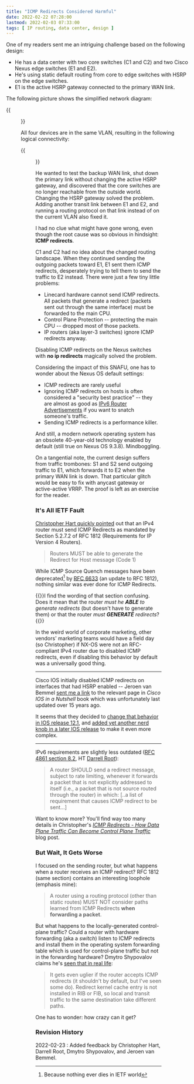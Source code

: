 ```yaml
---
title: "ICMP Redirects Considered Harmful"
date: 2022-02-22 07:28:00
lastmod: 2022-02-03 07:33:00
tags: [ IP routing, data center, design ]
---
```

One of my readers sent me an intriguing challenge based on the following design:

* He has a data center with two core switches (C1 and C2) and two Cisco Nexus edge switches (E1 and E2).
* He's using static default routing from core to edge switches with HSRP on the edge switches.
* E1 is the active HSRP gateway connected to the primary WAN link.

The following picture shows the simplified network diagram:
<!--more-->
{{<figure src="/2022/02/icmp-redirect-physical.png" caption="Physical connectivity">}}

All four devices are in the same VLAN, resulting in the following logical connectivity:

{{<figure src="/2022/02/icmp-redirect-layer-3.png" caption="Layer-3 connectivity">}}

He wanted to test the backup WAN link, shut down the primary link without changing the active HSRP gateway, and discovered that the core switches are no longer reachable from the outside world. Changing the HSRP gateway solved the problem. Adding another transit link between E1 and E2, and running a routing protocol on that link instead of on the current VLAN also fixed it.

I had no clue what might have gone wrong, even though the root cause was so obvious in hindsight: **ICMP redirects**.

C1 and C2 had no idea about the changed routing landscape. When they continued sending the outgoing packets toward E1, E1 sent them ICMP redirects, desperately trying to tell them to send the traffic to E2 instead. There were just a few tiny little problems:

* Linecard hardware cannot send ICMP redirects. All packets that generate a redirect (packets sent out through the same interface) must be forwarded to the main CPU.
* Control Plane Protection -- protecting the main CPU -- dropped most of those packets.
* IP routers (aka layer-3 switches) ignore ICMP redirects anyway.

Disabling ICMP redirects on the Nexus switches with **no ip redirects** magically solved the problem.

Considering the impact of this SNAFU, one has to wonder about the Nexus OS default settings:

* ICMP redirects are rarely useful
* Ignoring ICMP redirects on hosts is often considered a "security best practice" -- they are almost as good as [IPv6 Router Advertisements](https://blog.ipspace.net/2011/11/ipv6-security-getting-bored-bru-airport.html) if you want to snatch someone's traffic.
* Sending ICMP redirects is a performance killer.

And still, a modern network operating system has an obsolete 40-year-old technology enabled by default (still true on Nexus OS 9.3.8). Mindboggling.

On a tangential note, the current design suffers from traffic trombones: S1 and S2 send outgoing traffic to E1, which forwards it to E2 when the primary WAN link is down. That particular glitch would be easy to fix with anycast gateway or active-active VRRP. The proof is left as an exercise for the reader.

### It's All IETF Fault

[Christopher Hart quickly pointed](https://twitter.com/_ChrisJHart/status/1496097748206112771) out that an IPv4 router must send ICMP Redirects as mandated by Section 5.2.7.2 of RFC 1812 (Requirements for IP Version 4 Routers). 

> Routers MUST be able to generate the Redirect for Host message (Code 1)

While ICMP Source Quench messages have been deprecated[^DP] by [RFC 6633](https://datatracker.ietf.org/doc/html/rfc6633) (an update to RFC 1812), nothing similar was ever done for ICMP Redirects.

{{<note info>}}I find the wording of that section confusing. Does it mean that the router *must he **ABLE** to generate redirects* (but doesn't have to generate them) or that the router *must **GENERATE** redirects*?{{</note>}}

In the weird world of corporate marketing, other vendors' marketing teams would have a field day (so Christopher) if NX-OS  were not an RFC-compliant IPv4 router due to disabled ICMP redirects, even if disabling this behavior by default was a universally good thing.

---

Cisco IOS initially disabled ICMP redirects on interfaces that had HSRP enabled -- Jeroen van Bemmel [sent me a link](https://twitter.com/jbemmel/status/1496241937057202190) to the relevant page in *Cisco IOS in a Nutshell* book which was unfortunately last updated over 15 years ago. 

It seems that they decided to [change that behavior in IOS release 12.1](https://www.cisco.com/c/en/us/td/docs/ios-xml/ios/ipapp/command/iap-cr-book/iap-i1.html#wp1977268460), and [added yet another nerd knob in a later IOS release](https://www.cisco.com/c/en/us/td/docs/ios-xml/ios/ipapp_fhrp/configuration/xe-16-5/fhp-xe-16-5-book/fhp-hsrp-icmp.html) to make it even more complex.

---

IPv6 requirements are slightly less outdated ([RFC 4861 section 8.2](https://www.rfc-editor.org/rfc/rfc4861.html#section-8.2), HT [Darrell Root](https://twitter.com/DarrellRoot/status/1496124013198082060)):

>  A router SHOULD send a redirect message, subject to rate limiting, whenever it forwards a packet that is not explicitly addressed to itself (i.e., a packet that is not source routed through the router) in which: [..a list of requirement that causes ICMP redirect to be sent...]

Want to know more? You'll find way too many details in Christopher's _[ICMP Redirects - How Data Plane Traffic Can Become Control Plane Traffic](https://chrisjhart.com/How-Data-Plane-Traffic-Can-Become-Control-Plane-Traffic/)_ blog post.

### But Wait, It Gets Worse

I focused on the sending router, but what happens when a router receives an ICMP redirect? RFC 1812 (same section) contains an interesting loophole (emphasis mine):

> A router using a routing protocol (other than static routes) MUST NOT consider paths learned from ICMP Redirects **when forwarding a packet**.

But what happens to the locally-generated control-plane traffic? Could a router with hardware forwarding (aka a *switch*) listen to ICMP redirects and install them in the operating system forwarding table which is used for control-plane traffic but not in the forwarding hardware? Dmytro Shypovalov claims he's [seen that in real life](https://twitter.com/routingcraft/status/1496069240926969858):

> It gets even uglier if the router accepts ICMP redirects (it shouldn't by default, but I've seen some do). Redirect kernel cache entry is not installed in RIB or FIB, so local and transit traffic to the same destination take different paths.

One has to wonder: how crazy can it get?

### Revision History

2022-02-23
: Added feedback by Christopher Hart, Darrell Root, Dmytro Shypovalov, and Jeroen van Bemmel.

[^DP]: Because nothing ever dies in IETF world